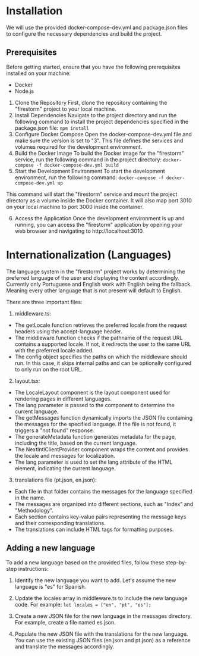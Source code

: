# Installation

We will use the provided docker-compose-dev.yml and package.json files to configure the necessary dependencies and build the project.

## Prerequisites

Before getting started, ensure that you have the following prerequisites installed on your machine:

- Docker
- Node.js

1. Clone the Repository
   First, clone the repository containing the "firestorm" project to your local machine.
2. Install Dependencies
   Navigate to the project directory and run the following command to install the project dependencies specified in the package.json file:
   `npm install`
3. Configure Docker Compose
   Open the docker-compose-dev.yml file and make sure the version is set to "3". This file defines the services and volumes required for the development environment.
4. Build the Docker Image
   To build the Docker image for the "firestorm" service, run the following command in the project directory:
   `docker-compose -f docker-compose-dev.yml build`
5. Start the Development Environment
   To start the development environment, run the following command:
   `docker-compose -f docker-compose-dev.yml up`

This command will start the "firestorm" service and mount the project directory as a volume inside the Docker container. It will also map port 3010 on your local machine to port 3000 inside the container.

6. Access the Application
   Once the development environment is up and running, you can access the "firestorm" application by opening your web browser and navigating to http://localhost:3010.

# Internationalization (Languages)

The language system in the "firestorm" project works by determining the preferred language of the user and displaying the content accordingly.
Currently only Portuguese and English work with English being the fallback. Meaning every other language that is not present will default to English.

There are three important files:

1. middleware.ts:

- The getLocale function retrieves the preferred locale from the request headers using the accept-language header.
- The middleware function checks if the pathname of the request URL contains a supported locale. If not, it redirects the user to the same URL with the preferred locale added.
- The config object specifies the paths on which the middleware should run. In this case, it skips internal paths and can be optionally configured to only run on the root URL.

2. layout.tsx:

- The LocaleLayout component is the layout component used for rendering pages in different languages.
- The lang parameter is passed to the component to determine the current language.
- The getMessages function dynamically imports the JSON file containing the messages for the specified language. If the file is not found, it triggers a "not found" response.
- The generateMetadata function generates metadata for the page, including the title, based on the current language.
- The NextIntlClientProvider component wraps the content and provides the locale and messages for localization.
- The lang parameter is used to set the lang attribute of the HTML element, indicating the current language.

3. translations file (pt.json, en.json):

- Each file in that folder contains the messages for the language specified in the name.
- The messages are organized into different sections, such as "Index" and "Methodology".
- Each section contains key-value pairs representing the message keys and their corresponding translations.
- The translations can include HTML tags for formatting purposes.

## Adding a new language

To add a new language based on the provided files, follow these step-by-step instructions:

1. Identify the new language you want to add. Let's assume the new language is "es" for Spanish.

2. Update the locales array in middleware.ts to include the new language code. For example:
   `let locales = ["en", "pt", "es"];`

3. Create a new JSON file for the new language in the messages directory. For example, create a file named es.json.

4. Populate the new JSON file with the translations for the new language. You can use the existing JSON files (en.json and pt.json) as a reference and translate the messages accordingly.
